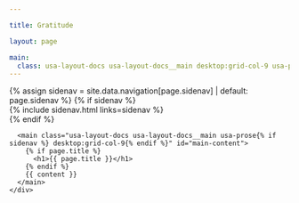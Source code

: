 ```yaml
---

title: Gratitude

layout: page

main:
  class: usa-layout-docs usa-layout-docs__main desktop:grid-col-9 usa-prose
---
```


<div class="usa-section">
  <div class="grid-container">
    <div class="grid-row grid-gap flex-align-start">
      {% assign sidenav = site.data.navigation[page.sidenav] | default: page.sidenav %}
      {% if sidenav %}
        <div class="usa-layout-docs__sidenav desktop:grid-col-3{% if page.sticky_sidenav %} usa-sticky-sidenav{% endif %}">
          {% include sidenav.html links=sidenav %}
        </div>
      {% endif %}

      <main class="usa-layout-docs usa-layout-docs__main usa-prose{% if sidenav %} desktop:grid-col-9{% endif %}" id="main-content">
        {% if page.title %}
          <h1>{{ page.title }}</h1>
        {% endif %}
        {{ content }}
      </main>
    </div>
  </div>
</div>
